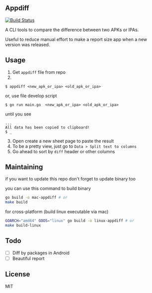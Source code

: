 ## Appdiff

[![Build Status](https://travis-ci.org/bl-core-vitals/appdiff.svg?branch=master)](https://travis-ci.org/bl-core-vitals/appdiff)

A CLI tools to compare the difference between two APKs or IPAs.

Useful to reduce manual effort to make a report size app when a new version was released.

## Usage
1. Get `appdiff` file from repo 
2. 
```
$ appdiff <new_apk_or_ipa> <old_apk_or_ipa>
```
or, use file develop script
```
$ go run main.go  <new_apk_or_ipa> <old_apk_or_ipa>
```
until you see
```
...
All data has been copied to clipboard!
$ _
```
3. Open create a new sheet page to paste the result
4. To be a pretty view, just go to `Data > Split text to columns` 
5. Go ahead to sort by `diff` header or other columns

## Maintaining

if you want to update this repo don't forget to update binary too

you can use this command to build binary

```sh
go build -o mac-appdiff # or
make build
```

for cross-platform (build linux executable via mac)

```sh
GOARCH="amd64" GOOS="linux" go build -o linux-appdiff # or
make build-linux
```

## Todo
- [ ] Diff by packages in Android
- [ ] Beautiful report 
 
## License

MIT
